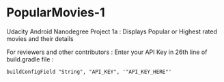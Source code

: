 # PopularMovies-1
Udacity Android Nanodegree Project 1a : Displays Popular or Highest rated movies and their details

For reviewers and other contributors :
Enter your API Key in 26th line of build.gradle file :
```
buildConfigField "String", "API_KEY", '"API_KEY_HERE"'
```
